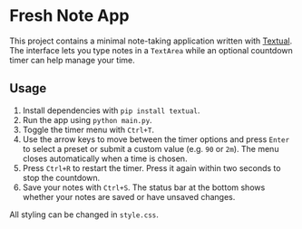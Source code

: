 # Fresh Note App

This project contains a minimal note-taking application written with [Textual](https://textual.textualize.io/). The interface lets you type notes in a `TextArea` while an optional countdown timer can help manage your time.

## Usage

1. Install dependencies with `pip install textual`.
2. Run the app using `python main.py`.
3. Toggle the timer menu with `Ctrl+T`.
4. Use the arrow keys to move between the timer options and press `Enter` to
   select a preset or submit a custom value (e.g. `90` or `2m`). The menu
   closes automatically when a time is chosen.
5. Press `Ctrl+R` to restart the timer. Press it again within two seconds to stop the countdown.
6. Save your notes with `Ctrl+S`. The status bar at the bottom shows whether your notes are saved or have unsaved changes.

All styling can be changed in `style.css`.
